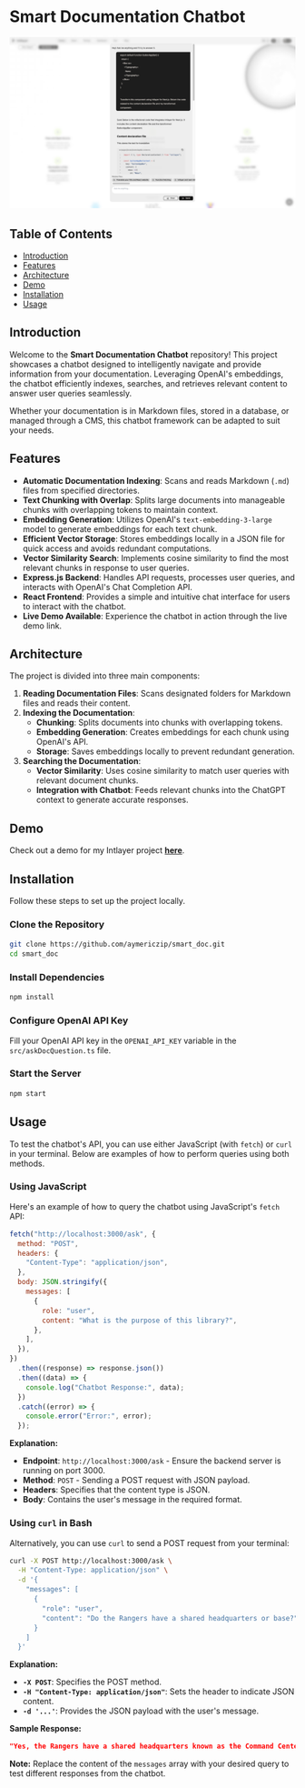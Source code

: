 # Smart Documentation Chatbot

![Online Demo](https://github.com/aymericzip/smart_doc/blob/main/assets/chat_screenshot.png)

## Table of Contents

- [Introduction](#introduction)
- [Features](#features)
- [Architecture](#architecture)
- [Demo](#demo)
- [Installation](#installation)
- [Usage](#usage)

## Introduction

Welcome to the **Smart Documentation Chatbot** repository! This project showcases a chatbot designed to intelligently navigate and provide information from your documentation. Leveraging OpenAI's embeddings, the chatbot efficiently indexes, searches, and retrieves relevant content to answer user queries seamlessly.

Whether your documentation is in Markdown files, stored in a database, or managed through a CMS, this chatbot framework can be adapted to suit your needs.

## Features

- **Automatic Documentation Indexing**: Scans and reads Markdown (`.md`) files from specified directories.
- **Text Chunking with Overlap**: Splits large documents into manageable chunks with overlapping tokens to maintain context.
- **Embedding Generation**: Utilizes OpenAI's `text-embedding-3-large` model to generate embeddings for each text chunk.
- **Efficient Vector Storage**: Stores embeddings locally in a JSON file for quick access and avoids redundant computations.
- **Vector Similarity Search**: Implements cosine similarity to find the most relevant chunks in response to user queries.
- **Express.js Backend**: Handles API requests, processes user queries, and interacts with OpenAI's Chat Completion API.
- **React Frontend**: Provides a simple and intuitive chat interface for users to interact with the chatbot.
- **Live Demo Available**: Experience the chatbot in action through the live demo link.

## Architecture

The project is divided into three main components:

1. **Reading Documentation Files**: Scans designated folders for Markdown files and reads their content.
2. **Indexing the Documentation**:
   - **Chunking**: Splits documents into chunks with overlapping tokens.
   - **Embedding Generation**: Creates embeddings for each chunk using OpenAI's API.
   - **Storage**: Saves embeddings locally to prevent redundant generation.
3. **Searching the Documentation**:
   - **Vector Similarity**: Uses cosine similarity to match user queries with relevant document chunks.
   - **Integration with Chatbot**: Feeds relevant chunks into the ChatGPT context to generate accurate responses.

## Demo

Check out a demo for my Intlayer project [**here**](https://intlayer.org/doc/chat).

## Installation

Follow these steps to set up the project locally.

### Clone the Repository

```bash
git clone https://github.com/aymericzip/smart_doc.git
cd smart_doc
```

### Install Dependencies

```bash
npm install
```

### Configure OpenAI API Key

Fill your OpenAI API key in the `OPENAI_API_KEY` variable in the `src/askDocQuestion.ts` file.

### Start the Server

```bash
npm start
```

## Usage

To test the chatbot's API, you can use either JavaScript (with `fetch`) or `curl` in your terminal. Below are examples of how to perform queries using both methods.

### Using JavaScript

Here's an example of how to query the chatbot using JavaScript's `fetch` API:

```javascript
fetch("http://localhost:3000/ask", {
  method: "POST",
  headers: {
    "Content-Type": "application/json",
  },
  body: JSON.stringify({
    messages: [
      {
        role: "user",
        content: "What is the purpose of this library?",
      },
    ],
  }),
})
  .then((response) => response.json())
  .then((data) => {
    console.log("Chatbot Response:", data);
  })
  .catch((error) => {
    console.error("Error:", error);
  });
```

**Explanation:**

- **Endpoint**: `http://localhost:3000/ask` - Ensure the backend server is running on port 3000.
- **Method**: `POST` - Sending a POST request with JSON payload.
- **Headers**: Specifies that the content type is JSON.
- **Body**: Contains the user's message in the required format.

### Using `curl` in Bash

Alternatively, you can use `curl` to send a POST request from your terminal:

```bash
curl -X POST http://localhost:3000/ask \
  -H "Content-Type: application/json" \
  -d '{
    "messages": [
      {
        "role": "user",
        "content": "Do the Rangers have a shared headquarters or base?"
      }
    ]
  }'
```

**Explanation:**

- **`-X POST`**: Specifies the POST method.
- **`-H "Content-Type: application/json"`**: Sets the header to indicate JSON content.
- **`-d '...'`**: Provides the JSON payload with the user's message.

**Sample Response:**

```json
"Yes, the Rangers have a shared headquarters known as the Command Center. It serves as their base of operations where they plan missions, store their equipment, and coordinate their efforts to protect the city from various threats."
```

**Note:** Replace the content of the `messages` array with your desired query to test different responses from the chatbot.
